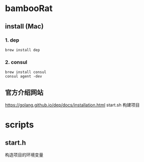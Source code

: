 # bambooRat
## install (Mac)
### 1. dep
```
brew install dep
```
### 2. consul
```
brew install consul
consul agent -dev
```
## 官方介绍网站
https://golang.github.io/dep/docs/installation.html
start.sh 构建项目
# scripts
## start.h
构造项目的环境变量
